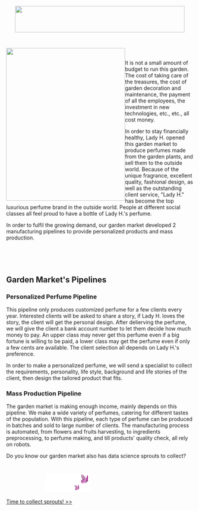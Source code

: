 <p align="center">
<img src="https://github.com/lady-h-world/My_Garden/blob/main/images/Garden_Market_images/title.png" width="456" height="71" />
</p>

#

<p>
<img align="left" src="https://github.com/lady-h-world/My_Garden/blob/main/images/Garden_Market_images/garden_market.png" width="320" height="410" />
<p>&nbsp;</p>

It is not a small amount of budget to run this garden. The cost of taking care of the treasures, the cost of garden decoration and maintenance, the payment of all the employees, the investment in new technologies, etc., etc., all cost money.

In order to stay financially healthy, Lady H. opened this garden market to produce perfumes made from the garden plants, and sell them to the outside world. Because of the unique fragrance, excellent quality, fashional design, as well as the outstanding client service, "Lady H." has become the top luxurious perfume brand in the outside world. People at different social classes all feel proud to have a bottle of Lady H.'s perfume.

In order to fulfil the growing demand, our garden market developed 2 manufacturing pipelines to provide personalized products and mass production.

</p>
<p>&nbsp;</p>
<p>&nbsp;</p>

## Garden Market's Pipelines
### Personalized Perfume Pipeline

This pipeline only produces customized perfume for a few clients every year. Interested clients will be asked to share a story, if Lady H. loves the story, the client will get the personal design. After delierving the perfume, we will give the client a bank account number to let them decide how much money to pay. An upper class may never get this perfume even if a big fortune is willing to be paid, a lower class may get the perfume even if only a few cents are available. The client selection all depends on Lady H.'s preference.

In order to make a personalized perfume, we will send a specialist to collect the requirements, personality, life style, background and life stories of the client, then design the tailored product that fits.

### Mass Production Pipeline

The garden market is making enough income, mainly depends on this pipeline. We make a wide variety of perfumes, catering for different tastes of the population. With this pipeline, each type of perfume can be produced in batches and sold to large number of clients. The manufacturing process is automated, from flowers and fruits harvesting, to ingredients preprocessing, to perfume making, and till products' quality check, all rely on robots. 

Do you know our garden market also has data science sprouts to collect?

#
<p align="left">
  &nbsp;&nbsp;&nbsp;&nbsp;&nbsp;&nbsp;&nbsp;&nbsp;&nbsp;&nbsp;&nbsp;&nbsp;&nbsp;&nbsp;&nbsp;&nbsp;&nbsp;&nbsp;&nbsp;&nbsp;&nbsp;&nbsp;&nbsp;&nbsp;&nbsp;&nbsp;
<img src="https://github.com/lady-h-world/My_Garden/blob/main/images/follow_us.png" width="120" height="50" />
</p>

[Time to collect sprouts! >>][1]


[1]:https://github.com/lady-h-world/My_Garden/blob/main/reading_pages/Garden_Market/mini_pipeline1.md

